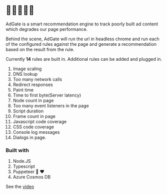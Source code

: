 # 🚀🚀🚀🚀🚀

AdGate is a smart recommendation engine to track poorly built ad content which degrades our page performance.

Behind the scene, AdGate will run the url in headless chrome and run each of the configured rules against the page and generate a recommendation based on the result from the rule.

Currently **14** rules are built in. Additional rules can be added and plugged in.

1. Image scaling
2. DNS lookup
3. Too many network calls
4. Redirect responses
5. Paint time
6. Time to first byte(Server latency)
7. Node count in page
8. Too many event listeners in the page
9. Script duration
10. Frame count in page
11. Javascript code coverage
12. CSS code coverage
13. Console log messages
14. Dialogs in page.

### Built with

1. Node.JS
2. Typescript
3. Puppeteer 🎉 ❤️
4. Azure Cosmos DB


See the [video](https://www.youtube.com/watch?v=C8wiWzOMZOs&feature=youtu.be)